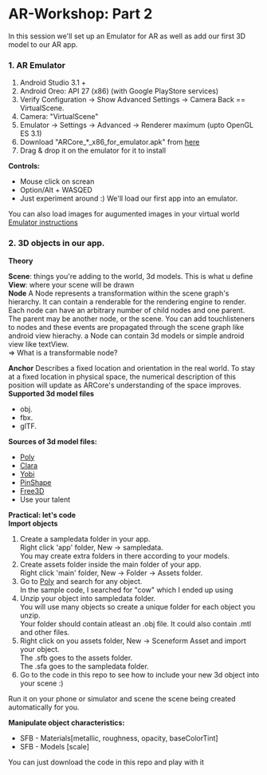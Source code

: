 # AR-Workshop:  Part 2

In this session we'll set up an Emulator for AR as well as add our first 3D model to our AR app.

### 1. AR Emulator
1. Android Studio 3.1 +
2. Android Oreo: API 27 (x86) (with Google PlayStore services)
3. Verify Configuration -> Show Advanced Settings -> Camera Back == VirtualScene.
4. Camera: "VirtualScene"
5. Emulator -> Settings -> Advanced -> Renderer maximum (upto OpenGL ES 3.1)
6. Download "ARCore_*_x86_for_emulator.apk" from [here](https://github.com/google-ar/arcore-android-sdk/releases)
7. Drag & drop it on the emulator for it to install

**Controls:**
- Mouse click on screan
- Option/Alt + WASQED
- Just experiment around :) We'll load our first app into an emulator.

You can also load images for augumented images in your virtual world
[Emulator instructions](https://developers.google.com/ar/develop/java/emulator)


### 2. 3D objects in our app.
**Theory**<br/>

**Scene**: things you're adding to the world, 3d models. This is what u define<br/> 
**View**: where your scene will be drawn<br/>
**Node** A Node represents a transformation within the scene graph's hierarchy. It can contain a renderable for the rendering engine to render.  
Each node can have an arbitrary number of child nodes and one parent. The parent may be another node, or the scene.
You can add touchlisteners to nodes and these events are propagated through the scene graph like android view hierachy.
a Node can contain 3d models or simple android view like textView.  
=> What is a transformable node?

**Anchor** Describes a fixed location and orientation in the real world. To stay at a fixed location in physical space, the numerical description of this position will update as ARCore's understanding of the space improves.  
**Supported 3d model files**
- obj.
- fbx.
- glTF.  

**Sources of 3d model files:**
- [Poly](https://poly.google.com/)
- [Clara](https://clara.io/scenes)
- [Yobi](https://www.yobi3d.com/)
- [PinShape](https://pinshape.com/)
- [Free3D](https://free3d.com/)
- Use your talent

**Practical: let's code**<br/>
**Import objects**
1. Create a sampledata folder in your app.  
Right click 'app' folder, New -> sampledata.  
You may create extra folders in there according to your models.
2. Create assets folder inside the main folder of your app.  
Right click 'main' folder, New -> Folder -> Assets folder.
3. Go to [Poly](https://poly.google.com/) and search for any object.  
In the sample code, I searched for "cow" which I ended up using
4. Unzip your object into sampledata folder.  
You will use many objects so create a unique folder for each object you unzip.  
Your folder should contain atleast an .obj file. It could also contain .mtl and other files.
5. Right click on you assets folder, New -> Sceneform Asset and import your object.  
The .sfb goes to the assets folder.  
The .sfa goes to the sampledata folder.
6. Go to the code in this repo to see how to include your new 3d object into your scene :) 

Run it on your phone or simulator and scene the scene being created automatically for you.

**Manipulate object characteristics:**
- SFB - Materials[metallic, roughness, opacity, baseColorTint]
- SFB - Models [scale]

You can just download the code in this repo and play with it
